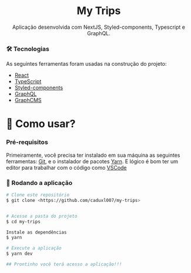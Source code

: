 <h1 align="center">My Trips</h1>
<p align="center">Aplicação desenvolvida com NextJS, Styled-components, Typescript e GraphQL.</p>


### 🛠 Tecnologias

As seguintes ferramentas foram usadas na construção do projeto:  

- [React](https://pt-br.reactjs.org/)
- [TypeScript](https://www.typescriptlang.org/) 
- [Styled-components](https://styled-components.com/)
- [GraphQL](https://graphql.org/)
- [GraphCMS](https://graphcms.com/)

<h1>📱 Como usar? </h1> 

### Pré-requisitos

Primeiramente, você precisa ter instalado em sua máquina as seguintes ferramentas:
[Git](https://git-scm.com), e o instalador de pacotes [Yarn](https://yarnpkg.com/). 
E lógico é bom ter um editor para trabalhar com o código como [VSCode](https://code.visualstudio.com/)

### 🎲 Rodando a aplicação

```bash
# Clone este repositório
$ git clone <https://github.com/caduxl007/my-trips>


# Acesse a pasta do projeto
$ cd my-trips

Instale as dependências
$ yarn

# Execute a aplicação
$ yarn dev

## Prontinho você terá acesso a aplicação!!! 
```
